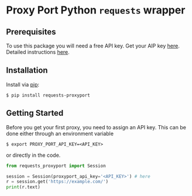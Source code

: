 # Proxy Port Python `requests` wrapper
## Prerequisites
To use this package you will need a free API key. Get your AIP key <a href="https://account.proxy-port.com/scraping" target="_blank">here</a>.
Detailed instructions <a href="https://proxy-port.com/en/scraping-proxy/getting-started" target="_blank">here</a>.
## Installation
Install via <a href="https://pip.pypa.io/" target="_blank">pip</a>:
```shell
$ pip install requests-proxyport
```
## Getting Started
Before you get your first proxy, you need to assign an API key.
This can be done either through an environment variable
```shell
$ export PROXY_PORT_API_KEY=<API_KEY>
```
or directly in the code.
```python
from requests_proxyport import Session

session = Session(proxyport_api_key='<API_KEY>') # here
r = session.get('https://example.com/')
print(r.text)

```
